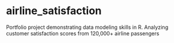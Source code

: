 # airline_satisfaction
Portfolio project demonstrating data modeling skills in R. Analyzing customer satisfaction scores from 120,000+ airline passengers

